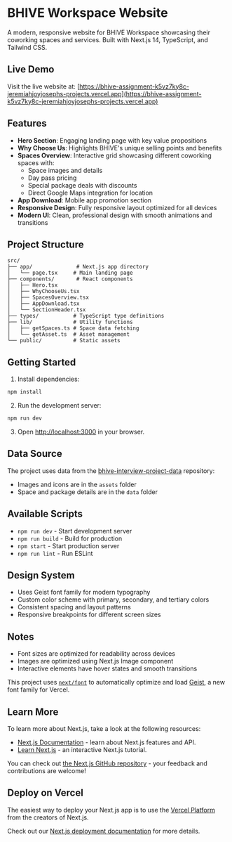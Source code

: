 # BHIVE Workspace Website

A modern, responsive website for BHIVE Workspace showcasing their coworking spaces and services. Built with Next.js 14, TypeScript, and Tailwind CSS.

## Live Demo

Visit the live website at: [https://bhive-assignment-k5vz7ky8c-jeremiahjoyjosephs-projects.vercel.app](https://bhive-assignment-k5vz7ky8c-jeremiahjoyjosephs-projects.vercel.app)

## Features

- **Hero Section**: Engaging landing page with key value propositions
- **Why Choose Us**: Highlights BHIVE's unique selling points and benefits
- **Spaces Overview**: Interactive grid showcasing different coworking spaces with:
  - Space images and details
  - Day pass pricing
  - Special package deals with discounts
  - Direct Google Maps integration for location
- **App Download**: Mobile app promotion section
- **Responsive Design**: Fully responsive layout optimized for all devices
- **Modern UI**: Clean, professional design with smooth animations and transitions

## Project Structure

```
src/
├── app/              # Next.js app directory
│   └── page.tsx     # Main landing page
├── components/       # React components
│   ├── Hero.tsx
│   ├── WhyChooseUs.tsx
│   ├── SpacesOverview.tsx
│   ├── AppDownload.tsx
│   └── SectionHeader.tsx
├── types/           # TypeScript type definitions
├── lib/             # Utility functions
│   ├── getSpaces.ts # Space data fetching
│   └── getAsset.ts  # Asset management
└── public/          # Static assets
```

## Getting Started

1. Install dependencies:

```bash
npm install
```

2. Run the development server:

```bash
npm run dev
```

3. Open [http://localhost:3000](http://localhost:3000) in your browser.

## Data Source

The project uses data from the [bhive-interview-project-data](https://github.com/MujtabaKably/bhive-interview-project-data) repository:

- Images and icons are in the `assets` folder
- Space and package details are in the `data` folder

## Available Scripts

- `npm run dev` - Start development server
- `npm run build` - Build for production
- `npm start` - Start production server
- `npm run lint` - Run ESLint

## Design System

- Uses Geist font family for modern typography
- Custom color scheme with primary, secondary, and tertiary colors
- Consistent spacing and layout patterns
- Responsive breakpoints for different screen sizes

## Notes

- Font sizes are optimized for readability across devices
- Images are optimized using Next.js Image component
- Interactive elements have hover states and smooth transitions

This project uses [`next/font`](https://nextjs.org/docs/app/building-your-application/optimizing/fonts) to automatically optimize and load [Geist](https://vercel.com/font), a new font family for Vercel.

## Learn More

To learn more about Next.js, take a look at the following resources:

- [Next.js Documentation](https://nextjs.org/docs) - learn about Next.js features and API.
- [Learn Next.js](https://nextjs.org/learn) - an interactive Next.js tutorial.

You can check out [the Next.js GitHub repository](https://github.com/vercel/next.js) - your feedback and contributions are welcome!

## Deploy on Vercel

The easiest way to deploy your Next.js app is to use the [Vercel Platform](https://vercel.com/new?utm_medium=default-template&filter=next.js&utm_source=create-next-app&utm_campaign=create-next-app-readme) from the creators of Next.js.

Check out our [Next.js deployment documentation](https://nextjs.org/docs/app/building-your-application/deploying) for more details.

